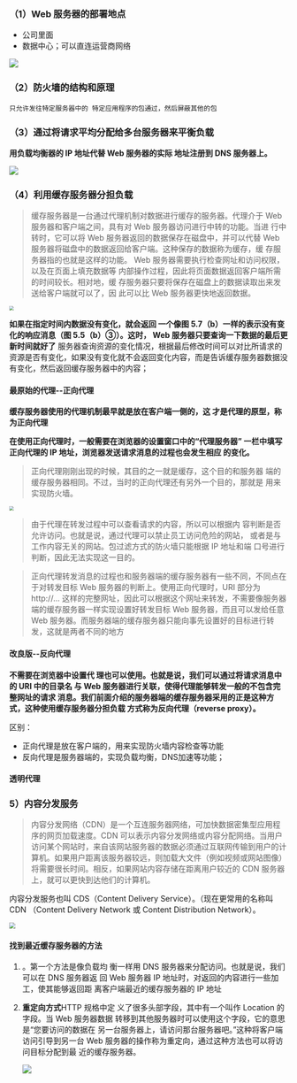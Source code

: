 ### （1）Web 服务器的部署地点

* 公司里面
* 数据中心；可以直连运营商网络

<img src="imag/Snipaste_2023-09-27_08-17-33.png">

### （2）防火墙的结构和原理

 `只允许发往特定服务器中的 特定应用程序的包通过，然后屏蔽其他的包`

### （3）通过将请求平均分配给多台服务器来平衡负载 

**用负载均衡器的 IP 地址代替 Web 服务器的实际 地址注册到 DNS 服务器上。**

<img src="imag/Snipaste_2023-10-06_22-01-51.png">

### （4）利用缓存服务器分担负载 

> 缓存服务器是一台通过代理机制对数据进行缓存的服务器。代理介于 Web 服务器和客户端之间，具有对 Web 服务器访问进行中转的功能。当进 行中转时，它可以将 Web 服务器返回的数据保存在磁盘中，并可以代替 Web 服务器将磁盘中的数据返回给客户端。这种保存的数据称为缓存，缓 存服务器指的也就是这样的功能。 Web 服务器需要执行检查网址和访问权限，以及在页面上填充数据等 内部操作过程，因此将页面数据返回客户端所需的时间较长。相对地，缓 存服务器只要将保存在磁盘上的数据读取出来发送给客户端就可以了，因 此可以比 Web 服务器更快地返回数据。

<img src="imag/Snipaste_2023-10-06_22-11-45.png" style="zoom:50%;" >

**如果在指定时间内数据没有变化，就会返回 一个像图 5.7（b）一样的表示没有变化的响应消息（图 5.5（b）③）。这时， Web 服务器只要查询一下数据的最后更新时间就好了**  服务器查询资源的变化情况，根据最后修改时间可以对比所请求的资源是否有变化，如果没有变化就不会返回变化内容，而是告诉缓存服务器数据没有变化，然后返回缓存服务器中的内容；



#### 最原始的代理--正向代理

**缓存服务器使用的代理机制最早就是放在客户端一侧的，这 才是代理的原型，称为正向代理**

**在使用正向代理时，一般需要在浏览器的设置窗口中的“代理服务器” 一栏中填写正向代理的 IP 地址，浏览器发送请求消息的过程也会发生相应 的变化。**

> 正向代理刚刚出现的时候，其目的之一就是缓存，这个目的和服务器 端的缓存服务器相同。不过，当时的正向代理还有另外一个目的，那就是 用来实现防火墙。

<img src="imag/Snipaste_2023-10-06_22-22-37.png" style="zoom:50%;" >



> 由于代理在转发过程中可以查看请求的内容，所以可以根据内 容判断是否允许访问。也就是说，通过代理可以禁止员工访问危险的网站， 或者是与工作内容无关的网站。包过滤方式的防火墙只能根据 IP 地址和端 口号进行判断，因此无法实现这一目的。

> 正向代理转发消息的过程也和服务器端的缓存服务器有一些不同，不同点在于对转发目标 Web 服务器的判断上。使用正向代理时，URI 部分为 http://... 这样的完整网址，因此可以根据这个网址来转发，不需要像服务器 端的缓存服务器一样实现设置好转发目标 Web 服务器，而且可以发给任意 Web 服务器。而服务器端的缓存服务器只能向事先设置好的目标进行转 发，这就是两者不同的地方

#### 改良版--反向代理

**不需要在浏览器中设置代 理也可以使用。也就是说，我们可以通过将请求消息中的 URI 中的目录名 与 Web 服务器进行关联，使得代理能够转发一般的不包含完整网址的请求 消息。我们前面介绍的服务器端的缓存服务器采用的正是这种方式，这种使用缓存服务器分担负载 方式称为反向代理（reverse proxy）。**

区别：

* 正向代理是放在客户端的，用来实现防火墙内容检查等功能
* 反向代理是服务器端的，实现负载均衡，DNS加速等功能；

#### 透明代理



### 5）内容分发服务

> 内容分发网络（CDN）是一个互连服务器网络，可加快数据密集型应用程序的网页加载速度。CDN 可以表示内容分发网络或内容分配网络。当用户访问某个网站时，来自该网站服务器的数据必须通过互联网传输到用户的计算机。如果用户距离该服务器较远，则加载大文件（例如视频或网站图像）将需要很长时间。相反，如果网站内容存储在距离用户较近的 CDN 服务器上，就可以更快到达他们的计算机。

内容分发服务也叫 CDS（Content Delivery Service）。（现在更常用的名称叫 CDN （Content Delivery Network 或 Content Distribution Network）。

<img src="imag/Snipaste_2023-10-07_21-19-57.png" style="zoom: 67%;" >



#### 找到最近缓存服务器的方法

1. 。第一个方法是像负载均 衡一样用 DNS 服务器来分配访问。也就是说，我们可以在 DNS 服务器返 回 Web 服务器 IP 地址时，对返回的内容进行一些加工，使其能够返回距 离客户端最近的缓存服务器的 IP 地址

2. **重定向方式**HTTP 规格中定 义了很多头部字段，其中有一个叫作 Location 的字段。当 Web 服务器数据 转移到其他服务器时可以使用这个字段，它的意思是“您要访问的数据在 另一台服务器上，请访问那台服务器吧。”这种将客户端访问引导到另一台 Web 服务器的操作称为重定向，通过这种方法也可以将访问目标分配到最 近的缓存服务器。

   <img src="imag/Snipaste_2023-10-07_21-29-11.png">

